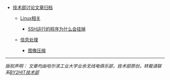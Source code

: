 * [技术部讨论文章归档](README.md)  
    * [Linux相关](/linux/linux_index.md)  
        * [SSH运行的程序为什么会挂掉](/linux/SSH_why_dead.md)
    
    * [信息处理](/information/info_index.md)
        * [图像压缩](/information/pic_zip.md)



----
<i>
<front color=lime>
版权声明：  
文章均由哈尔滨工业大学业余无线电俱乐部，技术部原创，转载请联系<a href=zhaoyuhao@by2hit.net>BY2HIT技术部</a>
</i>